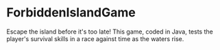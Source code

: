 # ForbiddenIslandGame
Escape the island before it's too late! This game, coded in Java, tests the player's survival skills in a race against time as the waters rise.

